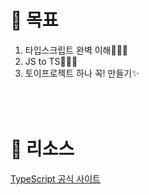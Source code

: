 # 🚀 목표

1. 타입스크립트 완벽 이해👩🏻‍💻
2. JS to TS🙆🏻‍♀️
3. 토이프로젝트 하나 꼭! 만들기✨  
   <br/>
   <br/>
   <br/>

# 🔖 리소스

[TypeScript 공식 사이트](https://www.typescriptlang.org/)
